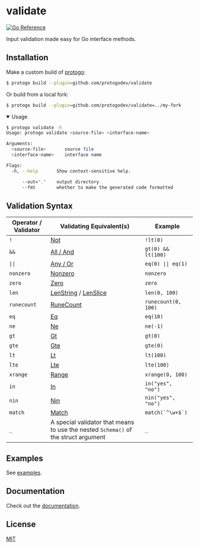 # validate

[![Go Reference](https://pkg.go.dev/badge/github.com/protogodev/validate/vulndb.svg)][1]

Input validation made easy for Go interface methods.


## Installation

Make a custom build of [protogo](https://github.com/protogodev/protogo):

```bash
$ protogo build --plugin=github.com/protogodev/validate
```

Or build from a local fork:

```bash
$ protogo build --plugin=github.com/protogodev/validate=../my-fork
```

<details open>
  <summary> Usage </summary>

```bash
$ protogo validate -h
Usage: protogo validate <source-file> <interface-name>

Arguments:
  <source-file>       source file
  <interface-name>    interface name

Flags:
  -h, --help       Show context-sensitive help.

      --out="."    output directory
      --fmt        whether to make the generated code formatted
```
</details>


## Validation Syntax


| Operator / Validator | Validating Equivalent(s)                                                                                                                                    | Example              |
|----------------------|-------------------------------------------------------------------------------------------------------------------------------------------------------------|----------------------|
| `!`                  | [Not](https://pkg.go.dev/github.com/RussellLuo/validating/v3#Not)                                                                                           | `!lt(0)`             |
| `&&`                 | [All / And](https://pkg.go.dev/github.com/RussellLuo/validating/v3#All)                                                                                     | `gt(0) && lt(100)`   | 
| `\|\|`               | [Any / Or](https://pkg.go.dev/github.com/RussellLuo/validating/v3#Or)                                                                                       | `eq(0) \|\| eq(1)`   |
| `nonzero`            | [Nonzero](https://pkg.go.dev/github.com/RussellLuo/validating/v3#Nonzero)                                                                                   | `nonzero`            | 
| `zero`               | [Zero](https://pkg.go.dev/github.com/RussellLuo/validating/v3#Zero)                                                                                         | `zero`               | 
| `len`                | [LenString](https://pkg.go.dev/github.com/RussellLuo/validating/v3#LenString) / [LenSlice](https://pkg.go.dev/github.com/RussellLuo/validating/v3#LenSlice) | `len(0, 100)`        | 
| `runecount`          | [RuneCount](https://pkg.go.dev/github.com/RussellLuo/validating/v3#RuneCount)                                                                               | `runecount(0, 100)`  |
| `eq`                 | [Eq](https://pkg.go.dev/github.com/RussellLuo/validating/v3#Eq)                                                                                             | `eq(10)`             |
| `ne`                 | [Ne](https://pkg.go.dev/github.com/RussellLuo/validating/v3#Ne)                                                                                             | `ne(-1)`             |
| `gt`                 | [Gt](https://pkg.go.dev/github.com/RussellLuo/validating/v3#Gt)                                                                                             | `gt(0)`              |
| `gte`                | [Gte](https://pkg.go.dev/github.com/RussellLuo/validating/v3#Gte)                                                                                           | `gte(0)`             |
| `lt`                 | [Lt](https://pkg.go.dev/github.com/RussellLuo/validating/v3#Lt)                                                                                             | `lt(100)`            |
| `lte`                | [Lte](https://pkg.go.dev/github.com/RussellLuo/validating/v3#Lte)                                                                                           | `lte(100)`           |
| `xrange`             | [Range](https://pkg.go.dev/github.com/RussellLuo/validating/v3#Range)                                                                                       | `xrange(0, 100)`     |
| `in`                 | [In](https://pkg.go.dev/github.com/RussellLuo/validating/v3#In)                                                                                             | `in("yes", "no")`    |
| `nin`                | [Nin](https://pkg.go.dev/github.com/RussellLuo/validating/v3#Nin)                                                                                           | `nin("yes", "no")`   |
| `match`              | [Match](https://pkg.go.dev/github.com/RussellLuo/validating/v3#Match)                                                                                       | ``match(`^\w+$`)``   |
| `_`                  | A special validator that means to use the nested `Schema()` of the struct argument                                                                          | `_`                  |


## Examples

See [examples](examples).


## Documentation

Check out the [documentation][1].


## License

[MIT](LICENSE)


[1]: https://pkg.go.dev/github.com/protogodev/validate
